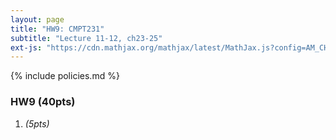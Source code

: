 ```yaml
---
layout: page
title: "HW9: CMPT231"
subtitle: "Lecture 11-12, ch23-25"
ext-js: "https://cdn.mathjax.org/mathjax/latest/MathJax.js?config=AM_CHTML"
---
```


{% include policies.md %}

### HW9 (40pts)
1. *(5pts)* 
